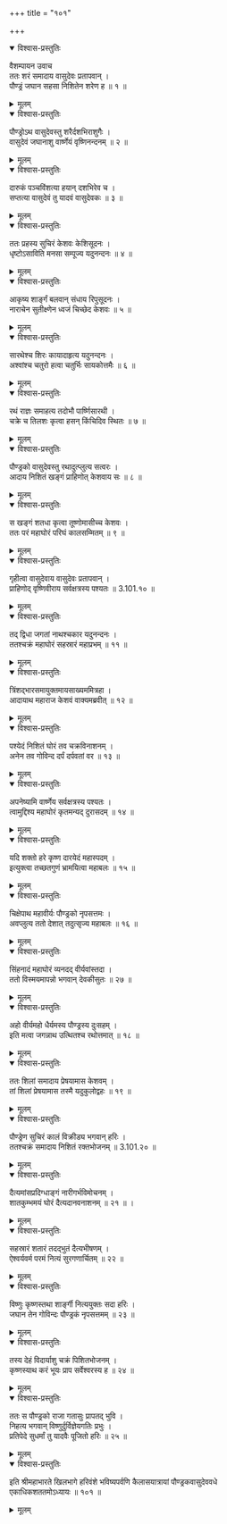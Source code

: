 +++
title = "१०१"

+++

<details open><summary>विश्वास-प्रस्तुतिः</summary>

वैशम्पायन उवाच  
ततः शरं समादाय वासुदेवः प्रतापवान् ।  
पौण्ड्रं जघान सहसा निशितेन शरेण ह ॥ १ ॥
</details>

<details><summary>मूलम्</summary>

वैशम्पायन उवाच  
ततः शरं समादाय वासुदेवः प्रतापवान् ।  
पौण्ड्रं जघान सहसा निशितेन शरेण ह ॥ १ ॥
</details>

<details open><summary>विश्वास-प्रस्तुतिः</summary>

पौण्ड्रोऽथ वासुदेवस्तु शरैर्दशभिराशुगैः ।  
वासुदेवं जघानाशु वार्ष्णेयं वृष्णिनन्दनम् ॥ २ ॥
</details>

<details><summary>मूलम्</summary>

पौण्ड्रोऽथ वासुदेवस्तु शरैर्दशभिराशुगैः ।  
वासुदेवं जघानाशु वार्ष्णेयं वृष्णिनन्दनम् ॥ २ ॥
</details>

<details open><summary>विश्वास-प्रस्तुतिः</summary>

दारुकं पञ्चविंशत्या हयान् दशभिरेव च ।  
सप्तत्या वासुदेवं तु यादवं वासुदेवकः ॥ ३ ॥
</details>

<details><summary>मूलम्</summary>

दारुकं पञ्चविंशत्या हयान् दशभिरेव च ।  
सप्तत्या वासुदेवं तु यादवं वासुदेवकः ॥ ३ ॥
</details>

<details open><summary>विश्वास-प्रस्तुतिः</summary>

ततः प्रहस्य सुचिरं केशवः केशिसूदनः ।  
धृष्टोऽसाविति मनसा सम्पूज्य यदुनन्दनः ॥ ४ ॥
</details>

<details><summary>मूलम्</summary>

ततः प्रहस्य सुचिरं केशवः केशिसूदनः ।  
धृष्टोऽसाविति मनसा सम्पूज्य यदुनन्दनः ॥ ४ ॥
</details>

<details open><summary>विश्वास-प्रस्तुतिः</summary>

आकृष्य शार्ङ्गं बलवान् संधाय रिपुसूदनः ।  
नाराचेन सुतीक्ष्णेन ध्वजं चिच्छेद केशवः ॥ ५ ॥
</details>

<details><summary>मूलम्</summary>

आकृष्य शार्ङ्गं बलवान् संधाय रिपुसूदनः ।  
नाराचेन सुतीक्ष्णेन ध्वजं चिच्छेद केशवः ॥ ५ ॥
</details>

<details open><summary>विश्वास-प्रस्तुतिः</summary>

सारथेश्च शिरः कायादाहृत्य यदुनन्दनः ।  
अश्वांश्च चतुरो हत्वा चतुर्भिः सायकोत्तमैः ॥ ६ ॥
</details>

<details><summary>मूलम्</summary>

सारथेश्च शिरः कायादाहृत्य यदुनन्दनः ।  
अश्वांश्च चतुरो हत्वा चतुर्भिः सायकोत्तमैः ॥ ६ ॥
</details>

<details open><summary>विश्वास-प्रस्तुतिः</summary>

रथं राज्ञः समाहत्य तदोभौ पार्ष्णिसारथी ।  
चक्रे च तिलशः कृत्वा हसन् किंचिदिव स्थितः ॥ ७ ॥
</details>

<details><summary>मूलम्</summary>

रथं राज्ञः समाहत्य तदोभौ पार्ष्णिसारथी ।  
चक्रे च तिलशः कृत्वा हसन् किंचिदिव स्थितः ॥ ७ ॥
</details>

<details open><summary>विश्वास-प्रस्तुतिः</summary>

पौण्ड्रको वासुदेवस्तु रथादुत्प्लुत्य सत्वरः ।  
आदाय निशितं खङ्गं प्राहिणोत् केशवाय सः ॥ ८ ॥
</details>

<details><summary>मूलम्</summary>

पौण्ड्रको वासुदेवस्तु रथादुत्प्लुत्य सत्वरः ।  
आदाय निशितं खङ्गं प्राहिणोत् केशवाय सः ॥ ८ ॥
</details>

<details open><summary>विश्वास-प्रस्तुतिः</summary>

स खङ्गं शतधा कृत्वा तूष्णोमासीच्च केशवः ।  
ततः परं महाघोरं परिघं कालसम्मितम् ॥ ९ ॥
</details>

<details><summary>मूलम्</summary>

स खङ्गं शतधा कृत्वा तूष्णोमासीच्च केशवः ।  
ततः परं महाघोरं परिघं कालसम्मितम् ॥ ९ ॥
</details>

<details open><summary>विश्वास-प्रस्तुतिः</summary>

गृहीत्वा वासुदेवाय वासुदेवः प्रतापवान् ।  
प्राहिणोद् वृष्णिवीराय सर्वक्षत्रस्य पश्यतः ॥ 3.101.१० ॥
</details>

<details><summary>मूलम्</summary>

गृहीत्वा वासुदेवाय वासुदेवः प्रतापवान् ।  
प्राहिणोद् वृष्णिवीराय सर्वक्षत्रस्य पश्यतः ॥ 3.101.१० ॥
</details>

<details open><summary>विश्वास-प्रस्तुतिः</summary>

तद् द्विधा जगतां नाथश्चकार यदुनन्दनः ।  
ततश्चक्रं महाघोरं सहस्रारं महाप्रभम् ॥ ११ ॥
</details>

<details><summary>मूलम्</summary>

तद् द्विधा जगतां नाथश्चकार यदुनन्दनः ।  
ततश्चक्रं महाघोरं सहस्रारं महाप्रभम् ॥ ११ ॥
</details>

<details open><summary>विश्वास-प्रस्तुतिः</summary>

त्रिंशद्भारसमायुक्तमायसाख्यममित्रहा ।  
आदायाथ महाराज केशवं वाक्यमब्रवीत् ॥ १२ ॥
</details>

<details><summary>मूलम्</summary>

त्रिंशद्भारसमायुक्तमायसाख्यममित्रहा ।  
आदायाथ महाराज केशवं वाक्यमब्रवीत् ॥ १२ ॥
</details>

<details open><summary>विश्वास-प्रस्तुतिः</summary>

पश्येदं निशितं घोरं तव चक्रविनाशनम् ।  
अनेन तव गोविन्द दर्पं दर्पवतां वर ॥ १३ ॥
</details>

<details><summary>मूलम्</summary>

पश्येदं निशितं घोरं तव चक्रविनाशनम् ।  
अनेन तव गोविन्द दर्पं दर्पवतां वर ॥ १३ ॥
</details>

<details open><summary>विश्वास-प्रस्तुतिः</summary>

अपनेष्यामि वार्ष्णेय सर्वक्षत्रस्य पश्यतः ।  
त्वामुद्दिश्य महाघोरं कृतमन्यद् दुरासदम् ॥ १४ ॥
</details>

<details><summary>मूलम्</summary>

अपनेष्यामि वार्ष्णेय सर्वक्षत्रस्य पश्यतः ।  
त्वामुद्दिश्य महाघोरं कृतमन्यद् दुरासदम् ॥ १४ ॥
</details>

<details open><summary>विश्वास-प्रस्तुतिः</summary>

यदि शक्तो हरे कृष्ण दारयेदं महास्पदम् ।  
इत्युक्त्वा तच्छतगुणं भ्रामयित्वा महाबलः ॥ १५ ॥
</details>

<details><summary>मूलम्</summary>

यदि शक्तो हरे कृष्ण दारयेदं महास्पदम् ।  
इत्युक्त्वा तच्छतगुणं भ्रामयित्वा महाबलः ॥ १५ ॥
</details>

<details open><summary>विश्वास-प्रस्तुतिः</summary>

चिक्षेपाथ महावीर्यः पौण्ड्रको नृपसत्तमः ।  
अवप्लुत्य ततो देशात् तदुत्सृज्य महाबलः ॥ १६ ॥
</details>

<details><summary>मूलम्</summary>

चिक्षेपाथ महावीर्यः पौण्ड्रको नृपसत्तमः ।  
अवप्लुत्य ततो देशात् तदुत्सृज्य महाबलः ॥ १६ ॥
</details>

<details open><summary>विश्वास-प्रस्तुतिः</summary>

सिंहनादं महाघोरं व्यनदद् वीर्यवांस्तदा ।  
ततो विस्मयमापन्नो भगवान् देवकीसुतः ॥ २७ ॥
</details>

<details><summary>मूलम्</summary>

सिंहनादं महाघोरं व्यनदद् वीर्यवांस्तदा ।  
ततो विस्मयमापन्नो भगवान् देवकीसुतः ॥ २७ ॥
</details>

<details open><summary>विश्वास-प्रस्तुतिः</summary>

अहो वीर्यमहो धैर्यमस्य पौण्ड्रस्य दुःसहम् ।  
इति मत्वा जगन्नाथ उत्थितश्च रथोत्तमात् ॥ १८ ॥
</details>

<details><summary>मूलम्</summary>

अहो वीर्यमहो धैर्यमस्य पौण्ड्रस्य दुःसहम् ।  
इति मत्वा जगन्नाथ उत्थितश्च रथोत्तमात् ॥ १८ ॥
</details>

<details open><summary>विश्वास-प्रस्तुतिः</summary>

ततः शिलां समादाय प्रेषयामास केशवम् ।  
तां शिलां प्रेषयामास तस्मै यदुकुलोद्वहः ॥ १९ ॥
</details>

<details><summary>मूलम्</summary>

ततः शिलां समादाय प्रेषयामास केशवम् ।  
तां शिलां प्रेषयामास तस्मै यदुकुलोद्वहः ॥ १९ ॥
</details>

<details open><summary>विश्वास-प्रस्तुतिः</summary>

पौण्ड्रेण सुचिरं कालं विक्रीड्य भगवान् हरिः ।  
ततश्चक्रं समादाय निशितं रक्तभोजनम् ॥ 3.101.२० ॥
</details>

<details><summary>मूलम्</summary>

पौण्ड्रेण सुचिरं कालं विक्रीड्य भगवान् हरिः ।  
ततश्चक्रं समादाय निशितं रक्तभोजनम् ॥ 3.101.२० ॥
</details>

<details open><summary>विश्वास-प्रस्तुतिः</summary>

दैत्यमांसप्रदिग्धाङ्गं नारीगर्भविमोचनम् ।  
शातकुम्भमयं घोरं दैत्यदानवनाशनम् ॥ २१ ॥ ।
</details>

<details><summary>मूलम्</summary>

दैत्यमांसप्रदिग्धाङ्गं नारीगर्भविमोचनम् ।  
शातकुम्भमयं घोरं दैत्यदानवनाशनम् ॥ २१ ॥ ।
</details>

<details open><summary>विश्वास-प्रस्तुतिः</summary>

सहस्रारं शतारं तदद्भुतं दैत्यभीषणम् ।  
ऐश्वर्यवर्म परमं नित्यं सुरगणार्चितम् ॥ २२ ॥
</details>

<details><summary>मूलम्</summary>

सहस्रारं शतारं तदद्भुतं दैत्यभीषणम् ।  
ऐश्वर्यवर्म परमं नित्यं सुरगणार्चितम् ॥ २२ ॥
</details>

<details open><summary>विश्वास-प्रस्तुतिः</summary>

विष्णुः कृष्णस्तथा शार्ङ्गी नित्ययुक्तः सदा हरिः ।  
जघान तेन गोविन्दः पौण्ड्रकं नृपसत्तमम् ॥ २३ ॥
</details>

<details><summary>मूलम्</summary>

विष्णुः कृष्णस्तथा शार्ङ्गी नित्ययुक्तः सदा हरिः ।  
जघान तेन गोविन्दः पौण्ड्रकं नृपसत्तमम् ॥ २३ ॥
</details>

<details open><summary>विश्वास-प्रस्तुतिः</summary>

तस्य देहं विदार्याशु चक्रं पिशितभोजनम् ।  
कृष्णस्याथ करं भूयः प्राप सर्वेश्वरस्य ह ॥ २४ ॥
</details>

<details><summary>मूलम्</summary>

तस्य देहं विदार्याशु चक्रं पिशितभोजनम् ।  
कृष्णस्याथ करं भूयः प्राप सर्वेश्वरस्य ह ॥ २४ ॥
</details>

<details open><summary>विश्वास-प्रस्तुतिः</summary>

ततः स पौण्ड्रको राजा गतासुः प्रापतद् भुवि ।  
निहत्य भगवान् विष्णुर्दुर्विज्ञेयगतिः प्रभुः ।  
प्रतिपेदे सुधर्मां तु यादवैः पूजितो हरिः ॥ २५ ॥
</details>

<details><summary>मूलम्</summary>

ततः स पौण्ड्रको राजा गतासुः प्रापतद् भुवि ।  
निहत्य भगवान् विष्णुर्दुर्विज्ञेयगतिः प्रभुः ।  
प्रतिपेदे सुधर्मां तु यादवैः पूजितो हरिः ॥ २५ ॥
</details>

<details open><summary>विश्वास-प्रस्तुतिः</summary>

इति श्रीमहाभारते खिलभागे हरिवंशे भविष्यपर्वणि कैलासयात्रायां पौण्ड्रकवासुदेववधे  
एकाधिकशततमोऽध्यायः ॥ १०१ ॥
</details>

<details><summary>मूलम्</summary>

इति श्रीमहाभारते खिलभागे हरिवंशे भविष्यपर्वणि कैलासयात्रायां पौण्ड्रकवासुदेववधे  
एकाधिकशततमोऽध्यायः ॥ १०१ ॥
</details>